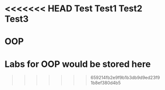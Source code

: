 <<<<<<< HEAD
Test
Test1
Test2
Test3
=======
# OOP
# Labs for OOP would be stored here
>>>>>>> 659214fb2e9f9b1b3db9d9ed23f91b8ef380d4b5
